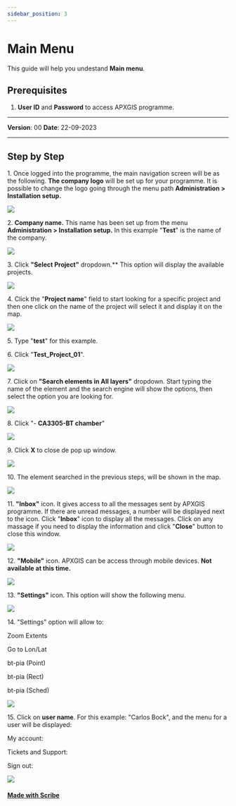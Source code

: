 ```yaml
---
sidebar_position: 3
---
```

# Main Menu

This guide will help you undestand **Main menu**.

## **Prerequisites**
1.	**User ID** and **Password** to access APXGIS programme.

------------

**Version**: 00
**Date**: 22-09-2023

------------
## **Step by Step**


1\. Once logged into the programme, the main navigation screen will be as the following. **The company logo** will be set up for your programme. It is possible to change the logo going through the menu path **Administration &gt; Installation setup.**

![](https://ajeuwbhvhr.cloudimg.io/colony-recorder.s3.amazonaws.com/files/2023-10-04/d597817a-e433-4ca6-ba8c-a4a4abf7d858/user_cropped_screenshot.jpeg?tl_px=0,0&br_px=1921,812&force_format=png&width=1120.0)


2\. **Company name.** This name has been set up from the menu **Administration &gt; Installation setup.** In this example "**Test**" is the name of the company.

![](https://ajeuwbhvhr.cloudimg.io/colony-recorder.s3.amazonaws.com/files/2023-10-04/c1961279-0521-4734-855f-3aa3bb37124f/ascreenshot.jpeg?tl_px=0,0&br_px=1238,692&force_format=png&width=1120.0&wat=1&wat_opacity=1&wat_gravity=northwest&wat_url=https://colony-recorder.s3.amazonaws.com/images/watermarks/14B8A6_standard.png&wat_pad=217,-2)


3\. Click **"Select Project"** dropdown.\*\* This option will display the available projects.

![](https://ajeuwbhvhr.cloudimg.io/colony-recorder.s3.amazonaws.com/files/2023-10-04/eea4e5b2-f791-46b2-b4dc-fccbe4cf542c/ascreenshot.jpeg?tl_px=0,0&br_px=1238,692&force_format=png&width=1120.0&wat=1&wat_opacity=1&wat_gravity=northwest&wat_url=https://colony-recorder.s3.amazonaws.com/images/watermarks/14B8A6_standard.png&wat_pad=372,-10)


4\. Click the "**Project name**" field to start looking for a specific project and then one click on the name of the project will select it and display it on the map.

![](https://ajeuwbhvhr.cloudimg.io/colony-recorder.s3.amazonaws.com/files/2023-10-04/ac693218-a253-47c3-b42c-63aabf1122fe/ascreenshot.jpeg?tl_px=0,0&br_px=1238,692&force_format=png&width=1120.0&wat=1&wat_opacity=1&wat_gravity=northwest&wat_url=https://colony-recorder.s3.amazonaws.com/images/watermarks/14B8A6_standard.png&wat_pad=355,83)


5\. Type "**test**" for this example.


6\. Click "**Test_Project_01**".

![](https://ajeuwbhvhr.cloudimg.io/colony-recorder.s3.amazonaws.com/files/2023-10-04/240c5e24-0a4e-4f97-9c50-fa05927da92f/ascreenshot.jpeg?tl_px=0,119&br_px=1238,812&force_format=png&width=1120.0&wat=1&wat_opacity=1&wat_gravity=northwest&wat_url=https://colony-recorder.s3.amazonaws.com/images/watermarks/14B8A6_standard.png&wat_pad=377,389)


7\. Click on **"Search elements in All layers"** dropdown. Start typing the name of the element and the search engine will show the options, then select the option you are looking for.

![](https://ajeuwbhvhr.cloudimg.io/colony-recorder.s3.amazonaws.com/files/2023-10-04/668c2792-2eb3-49c7-a085-8393e6191746/ascreenshot.jpeg?tl_px=0,0&br_px=1921,812&force_format=png&width=1120.0&wat=1&wat_opacity=1&wat_gravity=northwest&wat_url=https://colony-recorder.s3.amazonaws.com/images/watermarks/14B8A6_standard.png&wat_pad=788,18)


8\. Click "- **CA3305-BT chamber**"

![](https://ajeuwbhvhr.cloudimg.io/colony-recorder.s3.amazonaws.com/files/2023-10-04/ae3a61f6-e19a-4ca7-bd8f-cc98532c1044/ascreenshot.jpeg?tl_px=593,0&br_px=1832,692&force_format=png&width=1120.0&wat=1&wat_opacity=1&wat_gravity=northwest&wat_url=https://colony-recorder.s3.amazonaws.com/images/watermarks/14B8A6_standard.png&wat_pad=524,80)


9\. Click **X** to close de pop up window. 

![](https://ajeuwbhvhr.cloudimg.io/colony-recorder.s3.amazonaws.com/files/2023-10-04/c65569c5-7e40-4261-b694-6802603d688e/ascreenshot.jpeg?tl_px=682,0&br_px=1921,692&force_format=png&width=1120.0&wat=1&wat_opacity=1&wat_gravity=northwest&wat_url=https://colony-recorder.s3.amazonaws.com/images/watermarks/14B8A6_standard.png&wat_pad=593,32)


10\. The element searched in the previous steps, will be shown in the map.

![](https://ajeuwbhvhr.cloudimg.io/colony-recorder.s3.amazonaws.com/files/2023-10-04/874bc1d3-6a85-4e59-9ca4-a738d46dec64/ascreenshot.jpeg?tl_px=0,0&br_px=1921,812&force_format=png&width=1120.0&wat=1&wat_opacity=1&wat_gravity=northwest&wat_url=https://colony-recorder.s3.amazonaws.com/images/watermarks/14B8A6_standard.png&wat_pad=460,124)


11\. **"Inbox"** icon. It gives access to all the messages sent by APXGIS programme. If there are unread messages, a number will be displayed next to the icon. Click "**Inbox**" icon to display all the messages. Click on any massage if you need to display the information and click "**Close**" button to close this window.

![](https://ajeuwbhvhr.cloudimg.io/colony-recorder.s3.amazonaws.com/files/2023-10-04/a2ede9aa-1cd4-4dc7-b5f4-5e38b6deb5f1/user_cropped_screenshot.jpeg?tl_px=0,0&br_px=1921,812&force_format=png&width=1120.0&wat=1&wat_opacity=1&wat_gravity=northwest&wat_url=https://colony-recorder.s3.amazonaws.com/images/watermarks/14B8A6_standard.png&wat_pad=872,387)


12\. **"Mobile"** icon. APXGIS can be access through mobile devices. **Not available at this time.**

![](https://ajeuwbhvhr.cloudimg.io/colony-recorder.s3.amazonaws.com/files/2023-10-04/ddb099ec-a643-4824-bd77-bf3faf15aa7e/ascreenshot.jpeg?tl_px=682,0&br_px=1921,692&force_format=png&width=1120.0&wat=1&wat_opacity=1&wat_gravity=northwest&wat_url=https://colony-recorder.s3.amazonaws.com/images/watermarks/14B8A6_standard.png&wat_pad=833,1)


13\. **"Settings"** icon. This option will show the following menu.

![](https://ajeuwbhvhr.cloudimg.io/colony-recorder.s3.amazonaws.com/files/2023-10-04/5a301eb3-8db8-46ac-8b09-ed5a57f6a822/ascreenshot.jpeg?tl_px=682,0&br_px=1921,692&force_format=png&width=1120.0&wat=1&wat_opacity=1&wat_gravity=northwest&wat_url=https://colony-recorder.s3.amazonaws.com/images/watermarks/14B8A6_standard.png&wat_pad=887,-10)


14\. "Settings" option will allow to:

Zoom Extents

Go to Lon/Lat

bt-pia (Point)

bt-pia (Rect)

bt-pia (Sched)

![](https://ajeuwbhvhr.cloudimg.io/colony-recorder.s3.amazonaws.com/files/2023-10-04/db2f57c4-f0c4-4502-97f8-de04ac78ec72/ascreenshot.jpeg?tl_px=682,0&br_px=1921,692&force_format=png&width=1120.0&wat=1&wat_opacity=1&wat_gravity=northwest&wat_url=https://colony-recorder.s3.amazonaws.com/images/watermarks/14B8A6_standard.png&wat_pad=721,42)


15\. Click on **user name**. For this example: "Carlos Bock", and the menu for a user will be displayed:

My account:

Tickets and Support: 

Sign out:

![](https://ajeuwbhvhr.cloudimg.io/colony-recorder.s3.amazonaws.com/files/2023-10-04/59bb91ae-707d-40d1-b199-39644f47bec0/user_cropped_screenshot.jpeg?tl_px=0,0&br_px=517,201&force_format=png&width=1120.0&wat=1&wat_opacity=1&wat_gravity=northwest&wat_url=https://colony-recorder.s3.amazonaws.com/images/watermarks/14B8A6_standard.png&wat_pad=3852,24)
#### [Made with Scribe](https://scribehow.com/shared/GEN-MEN-01_Describe_Top_Main_Menu__WEvE8gnoQxaWc6u9scMckA)


